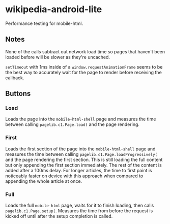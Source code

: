 # wikipedia-android-lite
Performance testing for mobile-html.

## Notes
None of the calls subtract out network load time so pages that haven't been loaded before will be slower as they're uncached.

`setTimeout` with 1ms inside of a `window.requestAnimationFrame` seems to be the best way to accurately wait for the page to render before receiving the callback.

## Buttons

### Load
Loads the page into the `mobile-html-shell` page and measures the time between calling `pagelib.c1.Page.load(` and the page rendering.

### First
Loads the first section of the page into the `mobile-html-shell` page and measures the time between calling `pagelib.c1.Page.loadProgressively(` and the page rendering the first section. This is still loading the full content but only appending the first section immediately. The rest of the content is added after a 100ms delay. For longer articles, the time to first paint is noticeably faster on device with this approach when compared to appending the whole article at once.

### Full
Loads the full `mobile-html` page, waits for it to finish loading, then calls `pagelib.c1.Page.setup(`. Measures the time from before the request is kicked off until after the setup completion is called.
